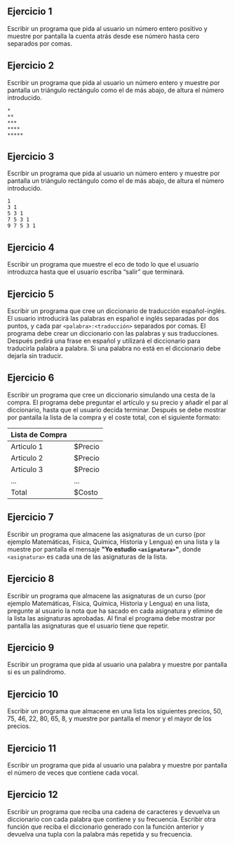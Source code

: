 ## Ejercicio 1
Escribir un programa que pida al usuario un número entero positivo y muestre por pantalla la cuenta atrás desde ese número hasta cero separados por comas.

## Ejercicio 2
Escribir un programa que pida al usuario un número entero y muestre por pantalla un triángulo rectángulo como el de más abajo, de altura el número introducido.
```
*
**
***
****
***** 
```

## Ejercicio 3
Escribir un programa que pida al usuario un número entero y muestre por pantalla un triángulo rectángulo como el de más abajo, de altura el número introducido.
```
1
3 1
5 3 1
7 5 3 1
9 7 5 3 1
```

## Ejercicio 4
Escribir un programa que muestre el eco de todo lo que el usuario introduzca hasta que el usuario escriba “salir” que terminará.

## Ejercicio 5
Escribir un programa que cree un diccionario de traducción español-inglés. El usuario introducirá las palabras en español e inglés separadas por dos puntos, y cada par `<palabra>:<traducción>` separados por comas. El programa debe crear un diccionario con las palabras y sus traducciones. Después pedirá una frase en español y utilizará el diccionario para traducirla palabra a palabra. Si una palabra no está en el diccionario debe dejarla sin traducir.

## Ejercicio 6
Escribir un programa que cree un diccionario simulando una cesta de la compra. El programa debe preguntar el artículo y su precio y añadir el par al diccionario, hasta que el usuario decida terminar. Después se debe mostrar por pantalla la lista de la compra y el coste total, con el siguiente formato:

| Lista de Compra ||
|----|----|
| Articulo 1 | $Precio |
| Articulo 2 | $Precio |
| Articulo 3 | $Precio |
| ... | ... |
| Total | $Costo |

## Ejercicio 7
Escribir un programa que almacene las asignaturas de un curso (por ejemplo Matemáticas, Física, Química, Historia y Lengua) en una lista y la muestre por pantalla el mensaje **"Yo estudio `<asignatura>`"**, donde `<asignatura>` es cada una de las asignaturas de la lista.

## Ejercicio 8
Escribir un programa que almacene las asignaturas de un curso (por ejemplo Matemáticas, Física, Química, Historia y Lengua) en una lista, pregunte al usuario la nota que ha sacado en cada asignatura y elimine de la lista las asignaturas aprobadas. Al final el programa debe mostrar por pantalla las asignaturas que el usuario tiene que repetir.

## Ejercicio 9
Escribir un programa que pida al usuario una palabra y muestre por pantalla si es un palíndromo.

## Ejercicio 10
Escribir un programa que almacene en una lista los siguientes precios, 50, 75, 46, 22, 80, 65, 8, y muestre por pantalla el menor y el mayor de los precios.

## Ejercicio 11
Escribir un programa que pida al usuario una palabra y muestre por pantalla el número de veces que contiene cada vocal.

## Ejercicio 12
Escribir un programa que reciba una cadena de caracteres y devuelva un diccionario con cada palabra que contiene y su frecuencia. Escribir otra función que reciba el diccionario generado con la función anterior y devuelva una tupla con la palabra más repetida y su frecuencia.